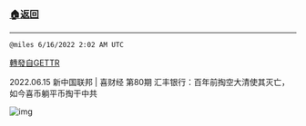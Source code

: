 ###  [:house:返回](README.md)
---


`@miles 6/16/2022 2:02 AM UTC`

[轉發自GETTR](https://gettr.com/post/p1ecq66193a)

2022.06.15 新中国联邦 | 喜财经 第80期  汇丰银行：百年前掏空大清使其灭亡，如今喜币躺平币掏干中共

![img](https://media.gettr.com/group39/origin/2022/06/16/02/383f9d98-b097-145e-2b89-d178d57a5564/9548d67018b19975dcafea4c4484666a.png)
